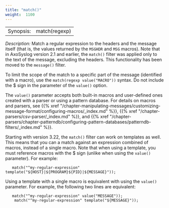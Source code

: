 ```yaml
---
title: "match()"
weight:  1100
---
```

<!-- DISCLAIMER: This file is based on the syslog-ng Open Source Edition documentation https://github.com/balabit/syslog-ng-ose-guides/commit/2f4a52ee61d1ea9ad27cb4f3168b95408fddfdf2 and is used under the terms of The syslog-ng Open Source Edition Documentation License. The file has been modified by Axoflow. -->

|           |                                                                                 |
| --------- | ------------------------------------------------------------------------------- |
| Synopsis: | match(regexp) | match(regexp value("MACRO")) | match(regexp template("MACROS")) |

*Description:* Match a regular expression to the headers and the message itself (that is, the values returned by the `MSGHDR` and `MSG` macros). Note that in AxoSyslog version 2.1 and earlier, the `match()` filter was applied only to the text of the message, excluding the headers. This functionality has been moved to the `message()` filter.

To limit the scope of the match to a specific part of the message (identified with a macro), use the `match(regexp value("MACRO"))` syntax. Do not include the $ sign in the parameter of the `value()` option.

The `value()` parameter accepts both built-in macros and user-defined ones created with a parser or using a pattern database. For details on macros and parsers, see {{% xref "/chapter-manipulating-messages/customizing-message-format/configuring-macros/_index.md" %}}, {{% xref "/chapter-parsers/csv-parser/_index.md" %}}, and {{% xref "/chapter-parsers/chapter-patterndb/configuring-pattern-databases/patterndb-filters/_index.md" %}}.

Starting with version 3.22, the `match()` filter can work on templates as well. This means that you can a match against an expression combined of macros, instead of a single macro. Note that when using a template, you must reference macros with the $ sign (unlike when using the `value()` parameter). For example:

```shell
   match("^my-regular-expression" template("${HOST}|${PROGRAM}${PID}|${MESSAGE}"));
```

Using a template with a single macro is equivalent with using the `value()` parameter. For example, the following two lines are equivalent:

```shell
   match("^my-regular-expression" value("MESSAGE"));
    match("^my-regular-expression" template("${MESSAGE}"));
```
